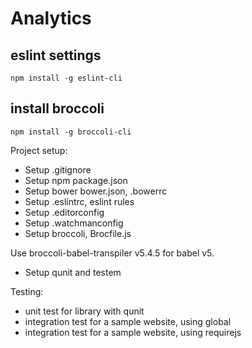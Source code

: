 # Analytics

## eslint settings

    npm install -g eslint-cli

## install broccoli

    npm install -g broccoli-cli

Project setup:

* Setup .gitignore
* Setup npm package.json
* Setup bower bower.json, .bowerrc
* Setup .eslintrc, eslint rules
* Setup .editorconfig
* Setup .watchmanconfig
* Setup broccoli, Brocfile.js

Use broccoli-babel-transpiler v5.4.5 for babel v5.

* Setup qunit and testem

Testing:

* unit test for library with qunit
* integration test for a sample website, using global
* integration test for a sample website, using requirejs
